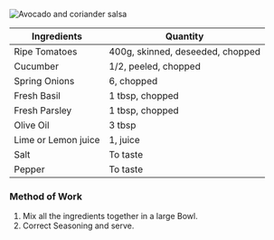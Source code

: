 ![Avocado and coriander salsa](resource:assets/images/stocksoupssauces/tomatoCucumbeSalsa.png)

| Ingredients                | Quantity               |
|----------------------------|------------------------|
| Ripe Tomatoes              | 400g, skinned, deseeded, chopped |
| Cucumber                   | 1/2, peeled, chopped   |
| Spring Onions              | 6, chopped             |
| Fresh Basil                | 1 tbsp, chopped        |
| Fresh Parsley              | 1 tbsp, chopped        |
| Olive Oil                  | 3 tbsp                 |
| Lime or Lemon juice        | 1, juice               |
| Salt                       | To taste               |
| Pepper                     | To taste               |



### **Method of Work**
1. Mix all the ingredients together in a large Bowl.
2. Correct Seasoning and serve.

